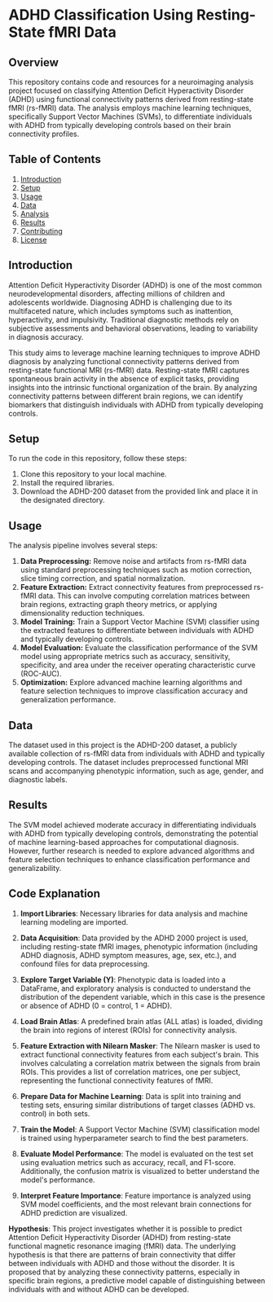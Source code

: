 # ADHD Classification Using Resting-State fMRI Data

## Overview
This repository contains code and resources for a neuroimaging analysis project focused on classifying Attention Deficit Hyperactivity Disorder (ADHD) using functional connectivity patterns derived from resting-state fMRI (rs-fMRI) data. The analysis employs machine learning techniques, specifically Support Vector Machines (SVMs), to differentiate individuals with ADHD from typically developing controls based on their brain connectivity profiles.

## Table of Contents
1. [Introduction](#introduction)
2. [Setup](#setup)
3. [Usage](#usage)
4. [Data](#data)
5. [Analysis](#analysis)
6. [Results](#results)
7. [Contributing](#contributing)
8. [License](#license)

## Introduction
Attention Deficit Hyperactivity Disorder (ADHD) is one of the most common neurodevelopmental disorders, affecting millions of children and adolescents worldwide. Diagnosing ADHD is challenging due to its multifaceted nature, which includes symptoms such as inattention, hyperactivity, and impulsivity. Traditional diagnostic methods rely on subjective assessments and behavioral observations, leading to variability in diagnosis accuracy.

This study aims to leverage machine learning techniques to improve ADHD diagnosis by analyzing functional connectivity patterns derived from resting-state functional MRI (rs-fMRI) data. Resting-state fMRI captures spontaneous brain activity in the absence of explicit tasks, providing insights into the intrinsic functional organization of the brain. By analyzing connectivity patterns between different brain regions, we can identify biomarkers that distinguish individuals with ADHD from typically developing controls.

## Setup
To run the code in this repository, follow these steps:
1. Clone this repository to your local machine.
2. Install the required libraries.
3. Download the ADHD-200 dataset from the provided link and place it in the designated directory.

## Usage
The analysis pipeline involves several steps:
1. **Data Preprocessing:** Remove noise and artifacts from rs-fMRI data using standard preprocessing techniques such as motion correction, slice timing correction, and spatial normalization.
2. **Feature Extraction:** Extract connectivity features from preprocessed rs-fMRI data. This can involve computing correlation matrices between brain regions, extracting graph theory metrics, or applying dimensionality reduction techniques.
3. **Model Training:** Train a Support Vector Machine (SVM) classifier using the extracted features to differentiate between individuals with ADHD and typically developing controls.
4. **Model Evaluation:** Evaluate the classification performance of the SVM model using appropriate metrics such as accuracy, sensitivity, specificity, and area under the receiver operating characteristic curve (ROC-AUC).
5. **Optimization:** Explore advanced machine learning algorithms and feature selection techniques to improve classification accuracy and generalization performance.

## Data
The dataset used in this project is the ADHD-200 dataset, a publicly available collection of rs-fMRI data from individuals with ADHD and typically developing controls. The dataset includes preprocessed functional MRI scans and accompanying phenotypic information, such as age, gender, and diagnostic labels.


## Results
The SVM model achieved moderate accuracy in differentiating individuals with ADHD from typically developing controls, demonstrating the potential of machine learning-based approaches for computational diagnosis. However, further research is needed to explore advanced algorithms and feature selection techniques to enhance classification performance and generalizability.

## Code Explanation

1. **Import Libraries**: Necessary libraries for data analysis and machine learning modeling are imported.

2. **Data Acquisition**: Data provided by the ADHD 2000 project is used, including resting-state fMRI images, phenotypic information (including ADHD diagnosis, ADHD symptom measures, age, sex, etc.), and confound files for data preprocessing.

3. **Explore Target Variable (Y)**: Phenotypic data is loaded into a DataFrame, and exploratory analysis is conducted to understand the distribution of the dependent variable, which in this case is the presence or absence of ADHD (0 = control, 1 = ADHD).

4. **Load Brain Atlas**: A predefined brain atlas (ALL atlas) is loaded, dividing the brain into regions of interest (ROIs) for connectivity analysis.

5. **Feature Extraction with Nilearn Masker**: The Nilearn masker is used to extract functional connectivity features from each subject's brain. This involves calculating a correlation matrix between the signals from brain ROIs. This provides a list of correlation matrices, one per subject, representing the functional connectivity features of fMRI.

6. **Prepare Data for Machine Learning**: Data is split into training and testing sets, ensuring similar distributions of target classes (ADHD vs. control) in both sets.

7. **Train the Model**: A Support Vector Machine (SVM) classification model is trained using hyperparameter search to find the best parameters.

8. **Evaluate Model Performance**: The model is evaluated on the test set using evaluation metrics such as accuracy, recall, and F1-score. Additionally, the confusion matrix is visualized to better understand the model's performance.

9. **Interpret Feature Importance**: Feature importance is analyzed using SVM model coefficients, and the most relevant brain connections for ADHD prediction are visualized.



**Hypothesis**:
This project investigates whether it is possible to predict Attention Deficit Hyperactivity Disorder (ADHD) from resting-state functional magnetic resonance imaging (fMRI) data. The underlying hypothesis is that there are patterns of brain connectivity that differ between individuals with ADHD and those without the disorder. It is proposed that by analyzing these connectivity patterns, especially in specific brain regions, a predictive model capable of distinguishing between individuals with and without ADHD can be developed.
